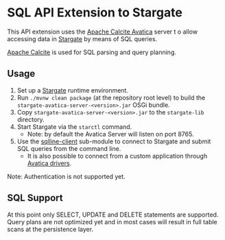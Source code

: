 # SQL API Extension to Stargate

This API extension uses the [Apache Calcite Avatica](https://calcite.apache.org/avatica/) server t
o allow accessing data in [Stargate](https://stargate.io/) by means of SQL queries.

[Apache Calcite](https://calcite.apache.org/) is used for SQL parsing and query planning.

## Usage

1. Set up a [Stargate](https://github.com/stargate/stargate) runtime environment.
1. Run `./mvnw clean package` (at the repository root level) to build the
   `stargate-avatica-server-<version>.jar` OSGi bundle.
1. Copy `stargate-avatica-server-<version>.jar` to the `stargate-lib` directory.
1. Start Stargate via the `starctl` command.
   * Note: by default the Avatica Server will listen on port 8765.
1. Use the [sqlline-client](./sqlline-client/README.md) sub-module to connect to Stargate
   and submit SQL queries from the command line.
   * It is also possible to connect from a custom application through
   [Avatica drivers](https://calcite.apache.org/avatica/docs/index.html#clients).

Note: Authentication is not supported yet.

## SQL Support

At this point only SELECT, UPDATE and DELETE statements are supported.
Query plans are not optimized yet and in most cases will result in full table scans at
the persistence layer.
